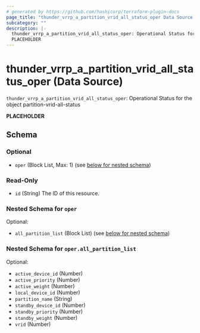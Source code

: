 ```yaml
---
# generated by https://github.com/hashicorp/terraform-plugin-docs
page_title: "thunder_vrrp_a_partition_vrid_all_status_oper Data Source - terraform-provider-thunder"
subcategory: ""
description: |-
  thunder_vrrp_a_partition_vrid_all_status_oper: Operational Status for the object partition-vrid-all-status
  PLACEHOLDER
---
```


# thunder_vrrp_a_partition_vrid_all_status_oper (Data Source)

`thunder_vrrp_a_partition_vrid_all_status_oper`: Operational Status for the object partition-vrid-all-status

__PLACEHOLDER__



<!-- schema generated by tfplugindocs -->
## Schema

### Optional

- `oper` (Block List, Max: 1) (see [below for nested schema](#nestedblock--oper))

### Read-Only

- `id` (String) The ID of this resource.

<a id="nestedblock--oper"></a>
### Nested Schema for `oper`

Optional:

- `all_partition_list` (Block List) (see [below for nested schema](#nestedblock--oper--all_partition_list))

<a id="nestedblock--oper--all_partition_list"></a>
### Nested Schema for `oper.all_partition_list`

Optional:

- `active_device_id` (Number)
- `active_priority` (Number)
- `active_weight` (Number)
- `local_device_id` (Number)
- `partition_name` (String)
- `standby_device_id` (Number)
- `standby_priority` (Number)
- `standby_weight` (Number)
- `vrid` (Number)



